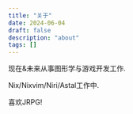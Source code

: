 ```yaml
---
title: "关于"
date: 2024-06-04
draft: false
description: "about"
tags: []
---
```


现在&未来从事图形学与游戏开发工作.

Nix/Nixvim/Niri/Astal工作中.

喜欢JRPG!
